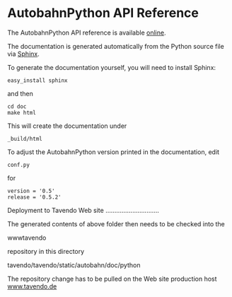 AutobahnPython API Reference
============================

The AutobahnPython API reference is available [online](http://autobahn.ws/python/reference/index.html).


The documentation is generated automatically from the Python source file via [Sphinx](http://sphinx.pocoo.org/).

To generate the documentation yourself, you will need to install Sphinx:

	easy_install sphinx

and then

	cd doc
	make html

This will create the documentation under

	_build/html

To adjust the AutobahnPython version printed in the documentation, edit

	conf.py

for

	version = '0.5'
	release = '0.5.2'



Deployment to Tavendo Web site
..............................

The generated contents of above folder then needs to
be checked into the

   wwwtavendo

repository in this directory

   tavendo/tavendo/static/autobahn/doc/python

The repository change has to be pulled on the
Web site production host www.tavendo.de
